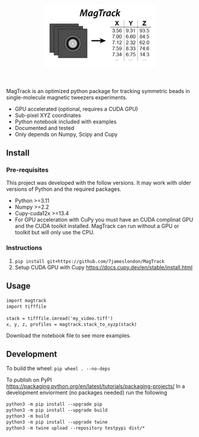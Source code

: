 <h1 align="center">
<img src="https://raw.githubusercontent.com/7jameslondon/MagTrack/refs/heads/master/logo.png" width="300">
</h1><br>

MagTrack is an optimized python package for tracking symmetric beads in 
single-molecule magnetic tweezers experiments. 

* GPU accelerated (optional, requires a CUDA GPU)
* Sub-pixel XYZ coordinates
* Python notebook included with examples
* Documented and tested
* Only depends on Numpy, Scipy and Cupy

## Install
### Pre-requisites
This project was developed with the follow versions. It may work with older versions of Python and the required packages.
* Python >=3.11
* Numpy >=2.2
* Cupy-cuda12x >=13.4
* For GPU acceleration with CuPy you must have an CUDA complinat GPU and the CUDA toolkit installed. MagTrack can run without a GPU or toolkit but will only use the CPU.

### Instructions
1. ```pip install git+https://github.com/7jameslondon/MagTrack```
2. Setup CUDA GPU with Cupy https://docs.cupy.dev/en/stable/install.html

## Usage
```
import magtrack
import tifffile

stack = tifffile.imread('my_video.tiff')
x, y, z, profiles = magtrack.stack_to_xyzp(stack)
```
Download the notebook file to see more examples.

## Development

To build the wheel: ```pip wheel . --no-deps```

To publish on PyPI
https://packaging.python.org/en/latest/tutorials/packaging-projects/
In a development enviorment (no packages needed) run the following
```
python3 -m pip install --upgrade pip
python3 -m pip install --upgrade build
python3 -m build
python3 -m pip install --upgrade twine
python3 -m twine upload --repository testpypi dist/*
```
